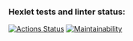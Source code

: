 ### Hexlet tests and linter status:

[![Actions Status](https://github.com/poweredbyskx/python-project-52/actions/workflows/hexlet-check.yml/badge.svg)](https://github.com/poweredbyskx/python-project-52/actions)
[![Maintainability](https://qlty.sh/badges/59faff8e-9312-470d-a869-8fa742ed3539/maintainability.svg)](https://qlty.sh/gh/poweredbyskx/projects/python-project-52)
